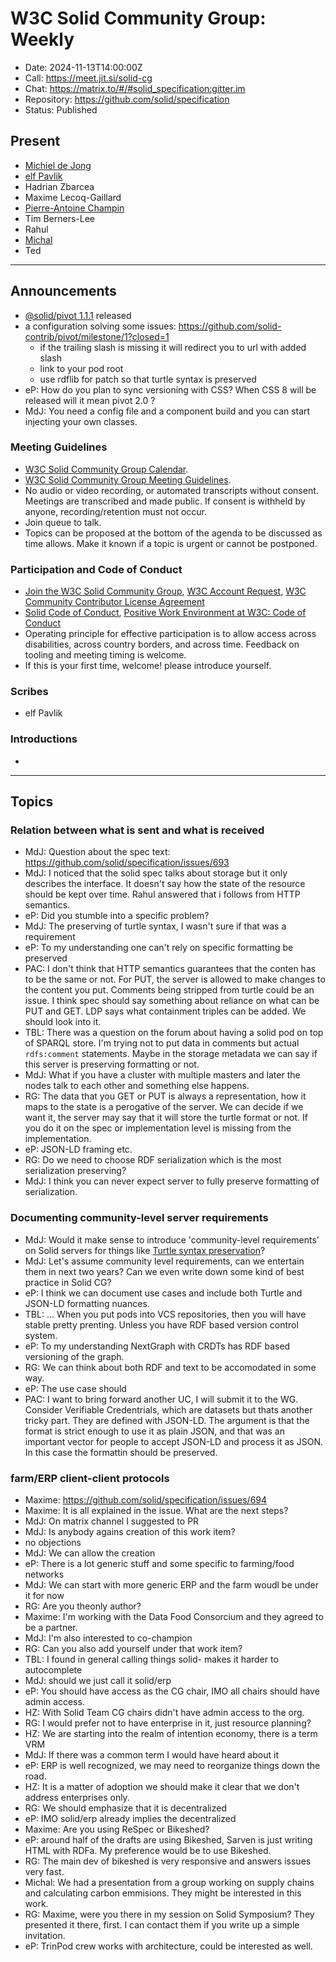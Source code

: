 # W3C Solid Community Group: Weekly

* Date: 2024-11-13T14:00:00Z
* Call: https://meet.jit.si/solid-cg
* Chat: https://matrix.to/#/#solid_specification:gitter.im
* Repository: https://github.com/solid/specification
* Status: Published


## Present
* [Michiel de Jong](https://michielbdejong.com)
* [elf Pavlik](https://elf-pavlik.hackers4peace.net)
* Hadrian Zbarcea
* Maxime Lecoq-Gaillard
* [Pierre-Antoine Champin](https://champin.net/#pa)
* Tim Berners-Lee
* Rahul
* [Michal](https://id.mrkvon.org)
* Ted

---

## Announcements
* [@solid/pivot 1.1.1](https://www.npmjs.com/package/@solid/pivot) released
* a configuration solving some issues: https://github.com/solid-contrib/pivot/milestone/1?closed=1
  * if the trailing slash is missing it will redirect you to url with added slash
  * link to your pod root
  * use rdflib for patch so that turtle syntax is preserved
* eP: How do you plan to sync versioning with CSS? When CSS 8 will be released will it mean pivot 2.0 ?
* MdJ: You need a config file and a component build and you can start injecting your own classes.

### Meeting Guidelines
* [W3C Solid Community Group Calendar](https://www.w3.org/groups/cg/solid/calendar).
* [W3C Solid Community Group Meeting Guidelines](https://github.com/w3c-cg/solid/blob/main/meetings/README.md).
* No audio or video recording, or automated transcripts without consent. Meetings are transcribed and made public. If consent is withheld by anyone, recording/retention must not occur.
* Join queue to talk.
* Topics can be proposed at the bottom of the agenda to be discussed as time allows. Make it known if a topic is urgent or cannot be postponed.

### Participation and Code of Conduct
* [Join the W3C Solid Community Group](https://www.w3.org/community/solid/join), [W3C Account Request](http://www.w3.org/accounts/request), [W3C Community Contributor License Agreement](https://www.w3.org/community/about/agreements/cla/)
* [Solid Code of Conduct](https://github.com/solid/process/blob/main/code-of-conduct.md), [Positive Work Environment at W3C: Code of Conduct](https://www.w3.org/policies/code-of-conduct/)
* Operating principle for effective participation is to allow access across disabilities, across country borders, and across time. Feedback on tooling and meeting timing is welcome.
* If this is your first time, welcome! please introduce yourself.


### Scribes
* elf Pavlik

### Introductions
*

---

## Topics

### Relation between what is sent and what is received
* MdJ: Question about the spec text: https://github.com/solid/specification/issues/693
* MdJ: I noticed that the solid spec talks about storage but it only describes the interface. It doesn't say how the state of the resource should be kept over time. Rahul answered that i follows from HTTP semantics.
* eP: Did you stumble into a specific problem?
* MdJ: The preserving of turtle syntax, I wasn't sure if that was a requirement
* eP: To my understanding one can't rely on specific formatting be preserved
* PAC: I don't think that HTTP semantics guarantees that the conten has to be the same or not. For PUT, the server is allowed to make changes to the content you put. Comments being stripped from turtle could be an issue. I think spec should say something about reliance on what can be PUT and GET. LDP says what containment triples can be added. We should look into it.
* TBL: There was a question on the forum about having a solid pod on top of SPARQL store. I'm trying not to put data in comments but actual `rdfs:comment` statements. Maybe in the storage metadata we can say if this server is preserving formatting or not.
* MdJ: What if you have a cluster with multiple masters and later the nodes talk to each other and something else happens.
* RG: The data that you GET or PUT is always a representation, how it maps to the state is a perogative of the server. We can decide if we want it, the server may say that it will store the turtle format or not. If you do it on the spec or implementation level is missing from the implementation.
* eP: JSON-LD framing etc.
* RG: Do we need to choose RDF serialization which is the most serialization preserving?
* MdJ: I think you can never expect server to fully preserve formatting of serialization.

### Documenting community-level server requirements
* MdJ: Would it make sense to introduce 'community-level requirements' on Solid servers for things like [Turtle syntax preservation](https://github.com/solid/specification/issues/342)?
* MdJ: Let's assume community level requirements, can we entertain them in next two years? Can we even write down some kind of best practice in Solid CG?
* eP: I think we can document use cases and include both Turtle and JSON-LD formatting nuances.
* TBL: ... When you put pods into VCS repositories, then you will have stable pretty prenting. Unless you have RDF based version control system. 
* eP: To my understanding NextGraph with CRDTs has RDF based versioning of the graph.
* RG: We can think about both RDF and text to be accomodated in some way.
* eP: The use case should 
* PAC: I want to bring forward another UC, I will submit it to the WG. Consider Verifiable Credentrials, which are datasets but thats another tricky part. They are defined with JSON-LD. The argument is that the format is strict enough to use it as plain JSON, and that was an important vector for people to accept JSON-LD and process it as JSON. In this case the formattin should be preserved.

### farm/ERP client-client protocols
* Maxime: https://github.com/solid/specification/issues/694
* Maxime: It is all explained in the issue. What are the next steps?
* MdJ: On matrix channel I suggested to PR
* MdJ: Is anybody agains creation of this work item?
* no objections
* MdJ: We can allow the creation
* eP: There is a lot generic stuff and some specific to farming/food networks
* MdJ: We can start with more generic ERP and the farm woudl be under it for now
* RG: Are you theonly author?
* Maxime: I'm working with the Data Food Consorcium and they agreed to be a partner.
* MdJ: I'm also interested to co-champion
* RG: Can you also add yourself under that work item?
* TBL: I found in general calling things solid- makes it harder to autocomplete
* MdJ: should we just call it solid/erp
* eP: You should have access as the CG chair, IMO all chairs should have admin access.
* HZ: With Solid Team CG chairs didn't have admin access to the org.
* RG: I would prefer not to have enterprise in it, just resource planning?
* HZ: We are starting into the realm of intention economy, there is a term VRM
* MdJ: If there was a common term I would have heard about it
* eP: ERP is well recognized, we may need to reorganize things down the road.
* HZ: It is a matter of adoption we should make it clear that we don't address enterprises only.
* RG: We should emphasize that it is decentralized
* eP: IMO solid/erp already implies the decentralized
* Maxime: Are you using ReSpec or Bikeshed?
* eP: around half of the drafts are using Bikeshed, Sarven is just writing HTML with RDFa. My preference would be to use Bikeshed.
* RG: The main dev of bikeshed is very responsive and answers issues very fast.
* Michal: We had a presentation from a group working on supply chains and calculating carbon emmisions. They might be interested in this work.
* RG: Maxime, were you there in my session on Solid Symposium? They presented it there, first. I can contact them if you write up a simple invitation.
* eP: TrinPod crew works with architecture, could be interested as well.
